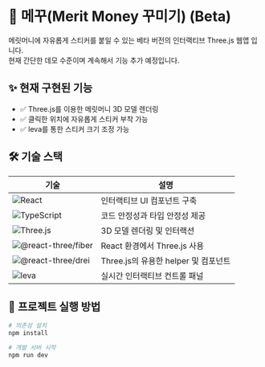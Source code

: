 # 💌 메꾸(Merit Money 꾸미기) (Beta)

메릿머니에 자유롭게 스티커를 붙일 수 있는 베타 버전의 인터랙티브 Three.js 웹앱 입니다. <br/>
현재 간단한 데모 수준이며 계속해서 기능 추가 예정입니다.

## ✨ 현재 구현된 기능

- ✅ Three.js를 이용한 메릿머니 3D 모델 렌더링
- ✅ 클릭한 위치에 자유롭게 스티커 부착 가능
- ✅ leva를 통한 스티커 크기 조정 가능

## 🛠 기술 스택

| 기술                 | 설명                               |
|----------------------|------------------------------------|
| ![React](https://img.shields.io/badge/React-20232A?style=flat-square&logo=react&logoColor=61DAFB) | 인터랙티브 UI 컴포넌트 구축 |
| ![TypeScript](https://img.shields.io/badge/TypeScript-3178C6?style=flat-square&logo=typescript&logoColor=white) | 코드 안정성과 타입 안정성 제공 |
| ![Three.js](https://img.shields.io/badge/Three.js-000000?style=flat-square&logo=three.js&logoColor=white) | 3D 모델 렌더링 및 인터랙션 |
| ![@react-three/fiber](https://img.shields.io/badge/react--three/fiber-FFDD00?style=flat-square&logo=react&logoColor=black) | React 환경에서 Three.js 사용 |
| ![@react-three/drei](https://img.shields.io/badge/react--three/drei-0EA5E9?style=flat-square&logo=react&logoColor=white) | Three.js의 유용한 helper 및 컴포넌트 |
| ![leva](https://img.shields.io/badge/Leva-ff007f?style=flat-square) | 실시간 인터랙티브 컨트롤 패널 |

## 🚀 프로젝트 실행 방법

```bash
# 의존성 설치
npm install

# 개발 서버 시작
npm run dev
```
